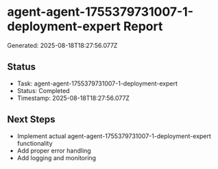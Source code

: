 # agent-agent-1755379731007-1-deployment-expert Report

Generated: 2025-08-18T18:27:56.077Z

## Status
- Task: agent-agent-1755379731007-1-deployment-expert
- Status: Completed
- Timestamp: 2025-08-18T18:27:56.077Z

## Next Steps
- Implement actual agent-agent-1755379731007-1-deployment-expert functionality
- Add proper error handling
- Add logging and monitoring
